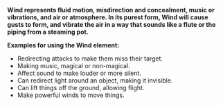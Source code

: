 **Wind represents fluid motion, misdirection and concealment, music or vibrations, and air or atmosphere.
In its purest form, Wind will cause gusts to form, and vibrate the air in a way that sounds like a flute or the piping from a steaming pot.**

**Examples for using the Wind element:**  
- Redirecting attacks to make them miss their target.  
- Making music, magical or non-magical.  
- Affect sound to make louder or more silent.  
- Can redirect light around an object, making it invisible.  
- Can lift things off the ground, allowing flight.  
- Make powerful winds to move things.  